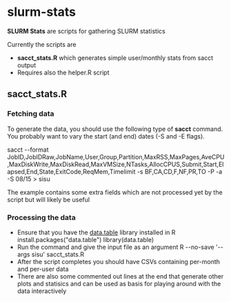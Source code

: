 # slurm-stats
**SLURM Stats** are scripts for gathering SLURM statistics

Currently the scripts are 
 - **sacct_stats.R** which generates simple user/monthly stats from sacct output
  - Requires also the helper.R script

## sacct_stats.R ##
### Fetching data
To generate the data, you should use the following type of **sacct** command. You probably want to vary the start (and end) dates (-S and -E flags).  

   sacct --format JobID,JobIDRaw,JobName,User,Group,Partition,MaxRSS,MaxPages,AveCPU,MaxDiskWrite,MaxDiskRead,MaxVMSize,NTasks,AllocCPUS,Submit,Start,Elapsed,End,State,ExitCode,ReqMem,Timelimit -s BF,CA,CD,F,NF,PR,TO -P -a -S 08/15 > sisu

The example contains some extra fields which are not processed yet by the script but will likely be useful

### Processing the data
 - Ensure that you have the [data.table](https://github.com/Rdatatable/data.table) library installed in R
    install.packages("data.table")
    library(data.table)
 - Run the command and give the input file as an argument
    R --no-save '--args sisu' sacct_stats.R 
 - After the script completes you should have CSVs containing per-month and per-user data 
 - There are also some commented out lines at the end that generate other plots and statisics and can be used as basis for playing around with the data interactively

